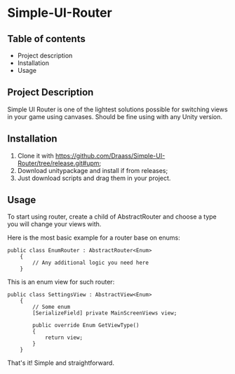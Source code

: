# Simple-UI-Router

## Table of contents
* Project description
* Installation
* Usage

## Project Description

Simple UI Router is one of the lightest solutions possible for switching views in your game using canvases. Should be fine using with any Unity version. 

## Installation

1) Clone it with https://github.com/Draass/Simple-UI-Router/tree/release.git#upm;
2) Download unitypackage and install if from releases;
3) Just download scripts and drag them in your project.

## Usage

To start using router, create a child of AbstractRouter and choose a type you will change your views with.

Here is the most basic example for a router base on enums:

```
public class EnumRouter : AbstractRouter<Enum>
    {
        // Any additional logic you need here       
    }
```

This is an enum view for such router:

```
public class SettingsView : AbstractView<Enum>
    {
        // Some enum
        [SerializeField] private MainScreenViews view;
        
        public override Enum GetViewType()
        {
            return view;
        }
    }
```

That's it! Simple and straightforward.

